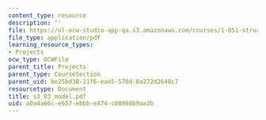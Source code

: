 ```yaml
---
content_type: resource
description: ''
file: https://ol-ocw-studio-app-qa.s3.amazonaws.com/courses/1-051-structural-engineering-design-fall-2003/a0a4a66ce657ebbbe474c00968b9aa3b_s3_03_model.pdf
file_type: application/pdf
learning_resource_types:
- Projects
ocw_type: OCWFile
parent_title: Projects
parent_type: CourseSection
parent_uid: be25bd38-11f6-eae5-570d-0a272d2648c7
resourcetype: Document
title: s3_03_model.pdf
uid: a0a4a66c-e657-ebbb-e474-c00968b9aa3b
---
```

